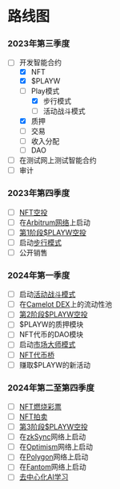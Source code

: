 # 路线图

### 2023年第三季度

* [ ] 开发智能合约
  * [x] NFT
  * [x] $PLAYW
  * [ ] Play模式
    * [x] 步行模式
    * [ ] 活动战斗模式
  * [x] 质押
  * [ ] 交易
  * [ ] 收入分配
  * [ ] DAO
* [ ] 在测试网上测试智能合约
* [ ] 审计

### 2023年第四季度

* [ ] [NFT空投](../nft-token/overview/airdrop.md)
* [ ] 在[Arbitrum网络](https://arbitrum.io/)上启动
* [ ] [第1阶段$PLAYW空投](../plaw-token/overview/airdrops.md)
* [ ] 启动[步行模式](../play-to-earn/play-modes/walking.md)
* [ ] 公开销售

### 2024年第一季度

* [ ] 启动[活动战斗模式](../play-to-earn/play-modes/event-battle/)
* [ ] 在[Camelot DEX](https://camelot.exchange/)上的流动性池
* [ ] [第2阶段$PLAYW空投](../plaw-token/overview/airdrops.md)
* [ ] $PLAYW的质押模块
* [ ] NFT代币的DAO模块
* [ ] 启动[市场大师模式](../play-to-earn/play-modes/market-masters/)
* [ ] [NFT代币桥](../nft-token/overview/bridge.md)
* [ ] 赚取$PLAYW的新活动

### 2024年第二至第四季度

* [ ] [NFT燃烧彩票](../nft-token/overview/burning-lottery.md)
* [ ] [NFT拍卖](../nft-token/overview/auction.md)
* [ ] [第3阶段$PLAYW空投](../plaw-token/overview/airdrops.md)
* [ ] 在[zkSync](https://zksync.io/)网络上启动
* [ ] 在[Optimism](https://www.optimism.io/)网络上启动
* [ ] 在[Polygon](https://polygon.technology/)网络上启动
* [ ] 在[Fantom](https://fantom.foundation/)网络上启动
* [ ] [去中心化AI学习](../#artificial-intelligence-learning)
